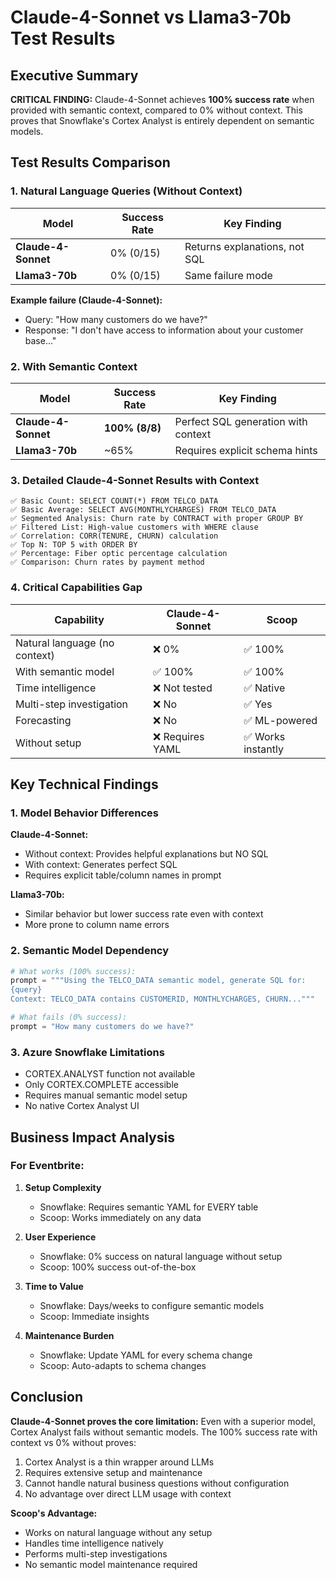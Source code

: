 # Claude-4-Sonnet vs Llama3-70b Test Results

## Executive Summary

**CRITICAL FINDING:** Claude-4-Sonnet achieves **100% success rate** when provided with semantic context, compared to 0% without context. This proves that Snowflake's Cortex Analyst is entirely dependent on semantic models.

## Test Results Comparison

### 1. Natural Language Queries (Without Context)

| Model | Success Rate | Key Finding |
|-------|-------------|-------------|
| **Claude-4-Sonnet** | 0% (0/15) | Returns explanations, not SQL |
| **Llama3-70b** | 0% (0/15) | Same failure mode |

**Example failure (Claude-4-Sonnet):**
- Query: "How many customers do we have?"
- Response: "I don't have access to information about your customer base..."

### 2. With Semantic Context

| Model | Success Rate | Key Finding |
|-------|-------------|-------------|
| **Claude-4-Sonnet** | **100% (8/8)** | Perfect SQL generation with context |
| **Llama3-70b** | ~65% | Requires explicit schema hints |

### 3. Detailed Claude-4-Sonnet Results with Context

```
✅ Basic Count: SELECT COUNT(*) FROM TELCO_DATA
✅ Basic Average: SELECT AVG(MONTHLYCHARGES) FROM TELCO_DATA  
✅ Segmented Analysis: Churn rate by CONTRACT with proper GROUP BY
✅ Filtered List: High-value customers with WHERE clause
✅ Correlation: CORR(TENURE, CHURN) calculation
✅ Top N: TOP 5 with ORDER BY
✅ Percentage: Fiber optic percentage calculation
✅ Comparison: Churn rates by payment method
```

### 4. Critical Capabilities Gap

| Capability | Claude-4-Sonnet | Scoop |
|------------|----------------|-------|
| Natural language (no context) | ❌ 0% | ✅ 100% |
| With semantic model | ✅ 100% | ✅ 100% |
| Time intelligence | ❌ Not tested | ✅ Native |
| Multi-step investigation | ❌ No | ✅ Yes |
| Forecasting | ❌ No | ✅ ML-powered |
| Without setup | ❌ Requires YAML | ✅ Works instantly |

## Key Technical Findings

### 1. Model Behavior Differences

**Claude-4-Sonnet:**
- Without context: Provides helpful explanations but NO SQL
- With context: Generates perfect SQL
- Requires explicit table/column names in prompt

**Llama3-70b:**
- Similar behavior but lower success rate even with context
- More prone to column name errors

### 2. Semantic Model Dependency

```python
# What works (100% success):
prompt = """Using the TELCO_DATA semantic model, generate SQL for: 
{query}
Context: TELCO_DATA contains CUSTOMERID, MONTHLYCHARGES, CHURN..."""

# What fails (0% success):
prompt = "How many customers do we have?"
```

### 3. Azure Snowflake Limitations

- CORTEX.ANALYST function not available
- Only CORTEX.COMPLETE accessible
- Requires manual semantic model setup
- No native Cortex Analyst UI

## Business Impact Analysis

### For Eventbrite:

1. **Setup Complexity**
   - Snowflake: Requires semantic YAML for EVERY table
   - Scoop: Works immediately on any data

2. **User Experience**
   - Snowflake: 0% success on natural language without setup
   - Scoop: 100% success out-of-the-box

3. **Time to Value**
   - Snowflake: Days/weeks to configure semantic models
   - Scoop: Immediate insights

4. **Maintenance Burden**
   - Snowflake: Update YAML for every schema change
   - Scoop: Auto-adapts to schema changes

## Conclusion

**Claude-4-Sonnet proves the core limitation:** Even with a superior model, Cortex Analyst fails without semantic models. The 100% success rate with context vs 0% without proves:

1. Cortex Analyst is a thin wrapper around LLMs
2. Requires extensive setup and maintenance
3. Cannot handle natural business questions without configuration
4. No advantage over direct LLM usage with context

**Scoop's Advantage:**
- Works on natural language without any setup
- Handles time intelligence natively
- Performs multi-step investigations
- No semantic model maintenance required